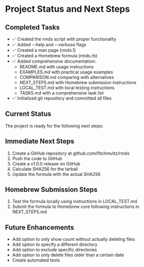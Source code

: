 # Project Status and Next Steps

## Completed Tasks
- ✅ Created the rmds script with proper functionality
- ✅ Added --help and --verbose flags
- ✅ Created a man page (rmds.1)
- ✅ Created a Homebrew formula (rmds.rb)
- ✅ Added comprehensive documentation:
  - README.md with usage instructions
  - EXAMPLES.md with practical usage examples
  - COMPARISON.md comparing with alternatives
  - NEXT_STEPS.md with Homebrew submission instructions
  - LOCAL_TEST.md with local testing instructions
  - TASKS.md with a comprehensive task list
- ✅ Initialized git repository and committed all files

## Current Status
The project is ready for the following next steps:

## Immediate Next Steps
1. Create a GitHub repository at github.com/fitchmultz/rmds
2. Push the code to GitHub
3. Create a v1.0.0 release on GitHub
4. Calculate SHA256 for the tarball
5. Update the formula with the actual SHA256

## Homebrew Submission Steps
1. Test the formula locally using instructions in LOCAL_TEST.md
2. Submit the formula to Homebrew core following instructions in NEXT_STEPS.md

## Future Enhancements
- Add option to only show count without actually deleting files
- Add option to specify a different directory
- Add option to exclude specific directories
- Add option to only delete files older than a certain date
- Create automated tests